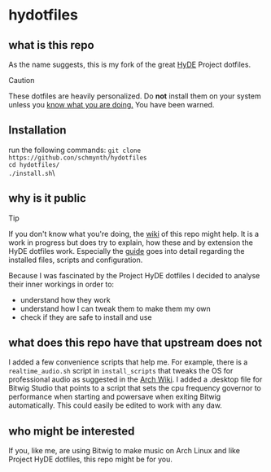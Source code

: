
# hydotfiles

## what is this repo

As the name suggests, this is my fork of the great [HyDE](https://github.com/HyDE-Project) Project dotfiles.

> [!CAUTION]
> These dotfiles are heavily personalized. Do **not** install them on your system unless you [know what you are doing.](hydotfiles.wiki/Guide.md)
> You have been warned.

## Installation

run the following commands:
```git clone https://github.con/schmynth/hydotfiles```\
```cd hydotfiles/```\
```./install.sh```\

## why is it public


> [!TIP]
> If you don't know what you're doing, the [wiki](https://github.com/schmynth/hydotfiles/wiki) of this repo might help. 
> It is a work in progress but does try to explain, how these and by extension the HyDE dotfiles work.
> Especially the [guide](https://github.com/schmynth/hydotfiles/wiki/Guide) goes into detail regarding the installed files, scripts and configuration.

Because I was fascinated by the Project HyDE dotfiles I decided to analyse their inner workings in order to:
- understand how they work
- understand how I can tweak them to make them my own
- check if they are safe to install and use

## what does this repo have that upstream does not

I added a few convenience scripts that help me. For example, there is a ```realtime_audio.sh``` script in ```install_scripts``` that tweaks the OS for professional audio as suggested in the [Arch Wiki](https://wiki.archlinux.org/title/Professional_audio).
I added a .desktop file for Bitwig Studio that points to a script that sets the cpu frequency governor to performance when starting and powersave when exiting Bitwig automatically.
This could easily be edited to work with any daw.

## who might be interested

If you, like me, are using Bitwig to make music on Arch Linux and like Project HyDE dotfiles, this repo might be for you.
